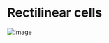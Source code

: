 # Rectilinear cells

![image](https://user-images.githubusercontent.com/3368156/86608677-c4779580-bfa2-11ea-853c-1048a32f7d29.png)
